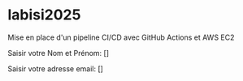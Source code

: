 # labisi2025
Mise en place d'un pipeline CI/CD avec  GitHub Actions et AWS EC2

Saisir votre Nom et Prénom: []

Saisir votre adresse email: []
